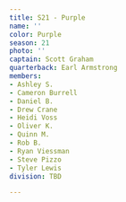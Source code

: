 ```yaml
---
title: S21 - Purple
name: ''
color: Purple
season: 21
photo: ''
captain: Scott Graham
quarterback: Earl Armstrong
members:
- Ashley S.
- Cameron Burrell
- Daniel B.
- Drew Crane
- Heidi Voss
- Oliver K.
- Quinn M.
- Rob B.
- Ryan Viessman
- Steve Pizzo
- Tyler Lewis
division: TBD

---
```

